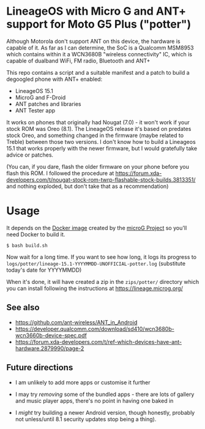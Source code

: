 # LineageOS with Micro G and ANT+ support for Moto G5 Plus ("potter")

Although Motorola don't support ANT on this device, the hardware is
capable of it. As far as I can determine, the SoC is a Qualcomm
MSM8953 which contains within it a WCN3680B "wireless connectivity"
IC, which is capable of dualband WiFi, FM radio, Bluetooth and ANT+

This repo contains a script and a suitable manifest and a patch to
build a degoogled phone with ANT+ enabled:

- LineageOS 15.1
- MicroG and F-Droid
- ANT patches and libraries
- ANT Tester app

It works on phones that originally had Nougat (7.0) - it won't work if
your stock ROM was Oreo (8.1). The LineageOS release it's based on
predates stock Oreo, and something changed in the firmware (maybe
related to Treble) between those two versions.  I don't know how to
build a Lineageos 15.1 that works properly with the newer firmware,
but I would gratefully take advice or patches.

(You can, if you dare, flash the older firmware on your phone before
you flash this ROM.  I followed the procedure at
https://forum.xda-developers.com/t/nougat-stock-rom-twrp-flashable-stock-builds.3813351/
and nothing exploded, but don't take that as a recommendation)


# Usage

It depends on the [Docker image](https://github.com/lineageos4microg/docker-lineage-cicd)
created by the [microG Project](https://lineage.microg.org/) so you'll
need Docker to build it. 

    $ bash build.sh

Now wait for a long time. If you want to see how long, it logs its
progress to `logs/potter/lineage-15.1-YYYYMMDD-UNOFFICIAL-potter.log`
(substitute today's date for YYYYMMDD)

When it's done, it will have created a zip in the `zips/potter/` directory which you can install following the instructions at https://lineage.microg.org/

## See also

* https://github.com/ant-wireless/ANT_in_Android
* https://developer.qualcomm.com/download/sd410/wcn3680b-wcn3660b-device-spec.pdf
* https://forum.xda-developers.com/t/ref-which-devices-have-ant-hardware.2879990/page-2


## Future directions

- I am unlikely to add more apps or customise it further

- I may try *removing* some of the bundled apps - there are lots of gallery and
music player apps, there's no point in having one baked in

- I *might* try building a newer Android version, though honestly, probably not
unless/until 8.1 security updates stop being a thing).